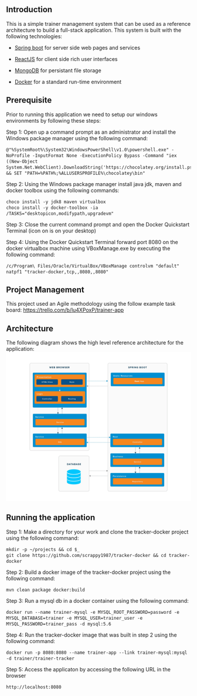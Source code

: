 Introduction 
-----------
This is a simple trainer management system that can be used as a reference architecture to build a full-stack application. This system is built with the following technologies:

-   [Spring boot](https://spring.io/projects/spring-boot) for server side web pages and services

-   [ReactJS](https://reactjs.org/) for client side rich user interfaces

-   [MongoDB](https://www.mongodb.com/) for persistant file storage

-   [Docker](https://www.docker.com/) for a standard run-time environment

Prerequisite
-----
Prior to running this application we need to setup our windows environments by following these steps:

Step 1:
Open up a command prompt as an administrator and install the Windows package manager using the following command:
```
@"%SystemRoot%\System32\WindowsPowerShell\v1.0\powershell.exe" -NoProfile -InputFormat None -ExecutionPolicy Bypass -Command "iex ((New-Object System.Net.WebClient).DownloadString('https://chocolatey.org/install.ps1'))" && SET "PATH=%PATH%;%ALLUSERSPROFILE%\chocolatey\bin"
```
Step 2:
Using the Windows package manager install java jdk, maven and docker toolbox using the following commands:
```
choco install -y jdk8 maven virtualbox
choco install -y docker-toolbox -ia /TASKS="desktopicon,modifypath,upgradevm"
```
Step 3:
Close the current command prompt and open the Docker Quickstart Terminal (icon on is on your desktop)

Step 4:
Using the Docker Quickstart Terminal forward port 8080 on the docker virtualbox machine using VBoxManage.exe by executing the following command:
```
/c/Program\ Files/Oracle/VirtualBox/VBoxManage controlvm "default" natpf1 "tracker-docker,tcp,,8080,,8080"
```
Project Management
---------------
This project used an Agile methodology using the follow example task board: https://trello.com/b/lu4XPoxP/trainer-app

Architecture
---------------
The following diagram shows the high level reference architecture for the application: ![](./cv-back/docs/img/architecture.jpg)

Running the application
-----
Step 1:
Make a directory for your work and clone the tracker-docker project using the following command:
```
mkdir -p ~/projects && cd $_
git clone https://github.com/scrappy1987/tracker-docker && cd tracker-docker
```
Step 2:
Build a docker image of the tracker-docker project using the following command:
```
mvn clean package docker:build
```
Step 3:
Run a mysql db in a docker container using the following command:
```
docker run --name trainer-mysql -e MYSQL_ROOT_PASSWORD=password -e MYSQL_DATABASE=trainer -e MYSQL_USER=trainer_user -e MYSQL_PASSWORD=trainer_pass -d mysql:5.6
```
Step 4:
Run the tracker-docker image that was built in step 2 using the following command:
```
docker run -p 8080:8080 --name trainer-app --link trainer-mysql:mysql -d trainer/trainer-tracker
```
Step 5:
Access the applicaton by accessing the following URL in the browser
```
http://localhost:8080
```
